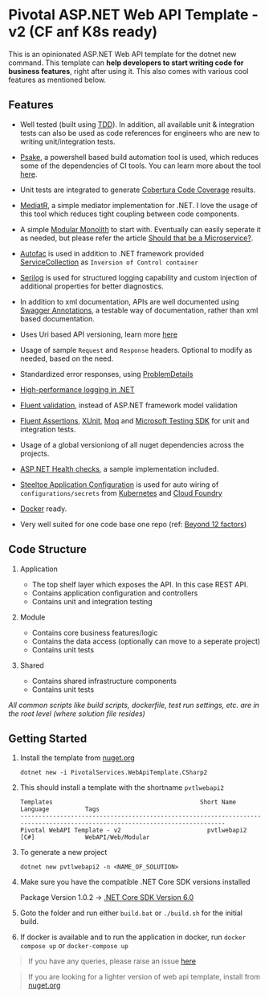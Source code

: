 # Pivotal ASP.NET Web API Template - v2 (CF anf K8s ready)

This is an opinionated ASP.NET Web API template for the dotnet new command. This template can **help developers to start writing code for business features**, right after using it. This also comes with various cool features as mentioned below.

## Features
- Well tested (built using [TDD](https://en.wikipedia.org/wiki/Test-driven_development#:~:text=Test%2Ddriven%20development%20(TDD),software%20against%20all%20test%20cases.)). In addition, all available unit & integration tests can also be used as code references for engineers who are new to writing unit/integration tests.

- [Psake](https://github.com/psake/psake), a powershell based build automation tool is used, which reduces some of the dependencies of CI tools. You can learn more about the tool [here](https://www.alfusjaganathan.com/blogs/psake-build-automation-net-msbuild/).

- Unit tests are integrated to generate [Cobertura Code Coverage](https://docs.microsoft.com/en-us/dotnet/core/testing/unit-testing-code-coverage?tabs=linux) results.

- [MediatR](https://github.com/jbogard/MediatR), a simple mediator implementation for .NET. I love the usage of this tool which reduces tight coupling between code components.

- A simple [Modular Monolith](https://modularmonolith.net/) to start with. Eventually can easily seperate it as needed, but please refer the article [Should that be a Microservice?](https://tanzu.vmware.com/content/blog/should-that-be-a-microservice-keep-these-six-factors-in-mind).

- [Autofac](https://autofac.org/) is used in addition to .NET framework  provided [ServiceCollection](https://docs.microsoft.com/en-us/dotnet/api/microsoft.extensions.dependencyinjection.servicecollection?view=dotnet-plat-ext-6.0) as `Inversion of Control container`

- [Serilog](https://serilog.net/) is used for structured logging capability and custom injection of additional properties for better diagnostics.

- In addition to xml documentation, APIs are well documented using [Swagger Annotations](https://github.com/domaindrivendev/Swashbuckle.AspNetCore#swashbuckleaspnetcoreannotations), a testable way of documentation, rather than xml based documentation.

- Uses Uri based API versioning, learn more [here](https://code-maze.com/aspnetcore-api-versioning/)

- Usage of sample `Request` and `Response` headers. Optional to modify as needed, based on the need. 

- Standardized error responses, using [ProblemDetails](https://datatracker.ietf.org/doc/html/rfc7807) 

- [High-performance logging in .NET](https://docs.microsoft.com/en-us/dotnet/core/extensions/high-performance-logging)

- [Fluent validation](https://fluentvalidation.net/), instead of ASP.NET framework model validation

- [Fluent Assertions](https://fluentassertions.com/), [XUnit](https://xunit.net/), [Moq](https://github.com/moq/moq) and [Microsoft Testing SDK](https://www.nuget.org/packages/Microsoft.NET.Test.SDK) for unit and integration tests.

- Usage of a global versioniong of all nuget dependencies across the projects.

- [ASP.NET Health checks](https://docs.microsoft.com/en-us/aspnet/core/host-and-deploy/health-checks?view=aspnetcore-6.0), a sample implementation included.

- [Steeltoe Application Configuration](https://docs.steeltoe.io/api/v3/configuration/index.html) is used for auto wiring of `configurations/secrets` from [Kubernetes](https://kubernetes.io/) and [Cloud Foundry](https://www.cloudfoundry.org/)

- [Docker](https://www.docker.com/) ready.

- Very well suited for one code base one repo (ref: [Beyond 12 factors](https://tanzu.vmware.com/content/blog/beyond-the-twelve-factor-app))

## Code Structure

1. Application 
    - The top shelf layer which exposes the API. In this case REST API. 
    - Contains application configuration and controllers
    - Contains unit and integration testing

1. Module
    - Contains core business features/logic
    - Contains the data access (optionally can move to a seperate project)
    - Contains unit tests

1. Shared
    - Contains shared infrastructure components
    - Contains unit tests

_*All common scripts like build scripts, dockerfile, test run settings, etc. are in the root level (where solution file resides)*_


## Getting Started

1. Install the template from [nuget.org](https://www.nuget.org/packages/PivotalServices.WebApiTemplate.CSharp2/#:~:text=shell/command%20line.-,README,-Dependencies)

    ```
    dotnet new -i PivotalServices.WebApiTemplate.CSharp2
    ```

1. This should install a template with the shortname `pvtlwebapi2`

    ```
    Templates                                         Short Name         Language          Tags
    ----------------------------------------------------------------------------------------------------------------------------
    Pivotal WebAPI Template - v2                        pvtlwebapi2         [C#]              WebAPI/Web/Modular
    ```

2. To generate a new project

    ```
    dotnet new pvtlwebapi2 -n <NAME_OF_SOLUTION>
    ```

1. Make sure you have the compatible .NET Core SDK versions installed

    Package Version 1.0.2 -> [.NET Core SDK Version 6.0](https://dotnet.microsoft.com/en-us/download/dotnet/6.0)


1. Goto the folder and run either `build.bat` or `./build.sh` for the initial build.

1. If docker is available and to run the application in docker, run `docker compose up` or `docker-compose up`

> If you have any queries, please raise an issue [here](https://github.com/alfusinigoj/pivotal-webapi-template-csharp2/issues)

> If you are looking for a lighter version of web api template, install from [nuget.org](https://www.nuget.org/packages/PivotalServices.WebApiTemplate.CSharp/#:~:text=shell/command%20line.-,README,-Dependencies)